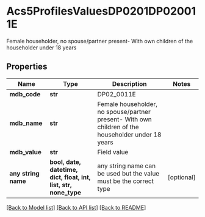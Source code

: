 # Acs5ProfilesValuesDP0201DP020011E

Female householder, no spouse/partner present- With own children of the householder under 18 years

## Properties
Name | Type | Description | Notes
------------ | ------------- | ------------- | -------------
**mdb_code** | **str** | DP02_0011E | 
**mdb_name** | **str** | Female householder, no spouse/partner present- With own children of the householder under 18 years | 
**mdb_value** | **str** | Field value | 
**any string name** | **bool, date, datetime, dict, float, int, list, str, none_type** | any string name can be used but the value must be the correct type | [optional]

[[Back to Model list]](../README.md#documentation-for-models) [[Back to API list]](../README.md#documentation-for-api-endpoints) [[Back to README]](../README.md)


